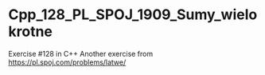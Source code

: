 # Cpp_128_PL_SPOJ_1909_Sumy_wielokrotne
Exercise #128 in C++
Another exercise from https://pl.spoj.com/problems/latwe/
